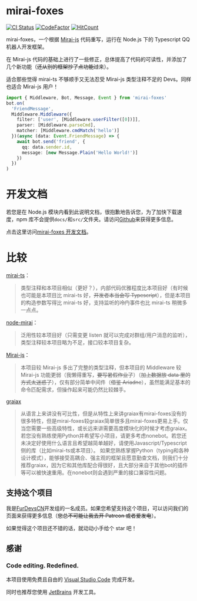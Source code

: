 # mirai-foxes

[![CI Status](https://github.com/FurDevsCN/mirai-foxes/actions/workflows/typescript.yml/badge.svg)](https://github.com/FurDevsCN/mirai-foxes/actions/workflows/typescript.yml)
[![CodeFactor](https://www.codefactor.io/repository/github/FurDevsCN/mirai-foxes/badge)](https://www.codefactor.io/repository/github/FurDevsCN/mirai-foxes)
[![HitCount](https://hits.dwyl.com/FurDevsCN/mirai-foxes.svg?style=flat-square)](http://hits.dwyl.com/FurDevsCN/mirai-foxes)

mirai-foxes，一个根据 [Mirai-js](https://github.com/Drincann/Mirai-js) 代码重写，运行在 Node.js 下的 Typescript QQ 机器人开发框架。

在 Mirai-js 代码的基础上进行了一些修正，总体提高了代码的可读性，并添加了几个新功能（~~还从别的框架抄了点功能过来~~）。

适合那些觉得 mirai-ts 不够顺手又无法忍受 Mirai-js 类型注释不足的 Devs。同样也适合 Mirai-js 用户！

```typescript
import { Middleware, Bot, Message, Event } from 'mirai-foxes'
bot.on(
  'FriendMessage',
  Middleware.Middleware({
    filter: ['user', [Middleware.userFilter([0])]],
    parser: [Middleware.parseCmd],
    matcher: [Middleware.cmdMatch('hello')]
  })(async (data: Event.FriendMessage) => {
    await bot.send('friend', {
      qq: data.sender.id,
      message: [new Message.Plain('Hello World!')]
    })
  })
)
```

# 开发文档

若您是在 Node.js 模块内看到此说明文档，很抱歉地告诉您，为了加快下载速度，npm 库不会提供`docs/`和`src/`文件夹。请访问[Github](https://github.com/FurDevsCN/mirai-foxes)来获得更多信息。

点击这里访问[mirai-foxes 开发文档](./docs/README.md)。

# 比较

[mirai-ts](https://github.com/YunYouJun/mirai-ts)：

> 类型注释和本项目相似（更好？），内部代码优雅程度比本项目好（有时候也可能是本项目比 mirai-ts 好，~~开发者本当会写 Typescript~~），但是本项目的构造参数写得比 mirai-ts 好，支持监听的~~冷门~~事件也比 mirai-ts 稍微多一点点。

[node-mirai](https://github.com/RedBeanN/node-mirai)：

> 泛用性较本项目好（只需变更 listen 就可以完成对群组/用户消息的监听），类型注释较本项目略为不足，接口较本项目复杂。

[Mirai-js](https://github.com/Drincann/Mirai-js)：

> 本项目较 Mirai-js 多出了完整的类型注释，但本项目的 Middleware 较 Mirai-js 功能更弱（我懒得重写，~~要写暑假作业了~~）（~~加上数据放 data 里的方式太迷惑了~~），仅有部分简单中间件（~~借鉴 Ariadne~~），虽然能满足基本的命令匹配需求，但操作起来可能仍然比较棘手。

[graiax](https://graiax.cn)

> 从语言上来讲没有可比性，但是从特性上来讲graiax有mirai-foxes没有的很多特性，但是mirai-foxes较graiax简单很多且mirai-foxes更易上手。仅当您需要一些高级特性，或长远来讲需要高度模块化的时候才考虑graiax。
> 若您没有熟练使用Python并希望写小项目，请更多考虑nonebot。若您还未决定好使用什么语言且希望越简单越好，请使用Javascript/Typescript侧的库（比如mirai-ts或本项目）。
> 如果您熟练掌握Python（typing和各种设计模式），能够接受高耦合、强主观的框架且愿意勤查文档，则我们十分推荐graiax，因为它和其他库配合得很好，且大部分来自于其他bot的插件等可以被快速重用。在nonebot则会遇到严重的接口兼容性问题。

## 支持这个项目

我是[FurDevsCN](https://github.com/FurDevsCN)开发组的一名成员。如果您希望支持这个项目，可以访问我们的页面来获得更多信息（~~您总不可能让我去开 Patreon 或者爱发电~~）。

如果觉得这个项目还不错的话，就动动小手给个 star 吧！

## 感谢

### Code editing. **Redefined.**

本项目使用免费且自由的 [Visual Studio Code](https://code.visualstudio.com/) 完成开发。

同时也推荐您使用 [JetBrains](https://www.jetbrains.com/) 开发工具。
